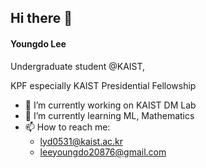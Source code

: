 ## Hi there 👋
#### Youngdo Lee

Undergraduate student @KAIST, 

KPF especially KAIST Presidential Fellowship

- 🔭 I’m currently working on KAIST DM Lab
- 🌱 I’m currently learning ML, Mathematics 
- 📫 How to reach me: 
    - lyd0531@kaist.ac.kr
    - leeyoungdo20876@gmail.com

